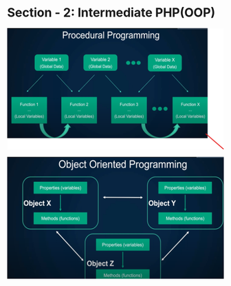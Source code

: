 # Section - 2: Intermediate PHP(OOP)

<p align="center">
    <img src="images/section21.png">
</p>

<p align="center">
    <img src="images/section22.png">
</p>
